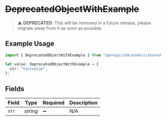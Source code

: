 # ~~DeprecatedObjectWithExample~~

> :warning: **DEPRECATED**: This will be removed in a future release, please migrate away from it as soon as possible.

## Example Usage

```typescript
import { DeprecatedObjectWithExample } from "openapi/sdk/models/shared";

let value: DeprecatedObjectWithExample = {
  str: "testvalue",
};
```

## Fields

| Field              | Type               | Required           | Description        |
| ------------------ | ------------------ | ------------------ | ------------------ |
| `str`              | *string*           | :heavy_minus_sign: | N/A                |